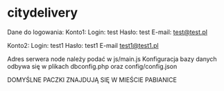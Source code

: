 # citydelivery

Dane do logowania:
Konto1:
Login: test
Hasło: test
E-mail: test@test.pl

Konto2:
Login: test1
Hasło: test1
E-mail test1@test1.pl

Adres serwera node należy podać w js/main.js
Konfiguracja bazy danych odbywa się w plikach dbconfig.php oraz config/config.json


DOMYŚLNE PACZKI ZNAJDUJĄ SIĘ W MIEŚCIE PABIANICE
